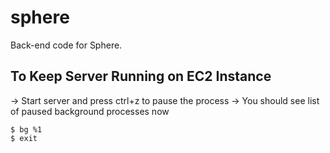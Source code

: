 # sphere
Back-end code for Sphere.

## To Keep Server Running on EC2 Instance
-> Start server and press ctrl+z to pause the process
-> You should see list of paused background processes now
```
$ bg %1
$ exit
```
